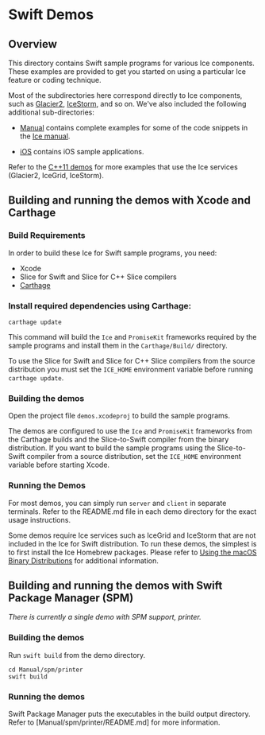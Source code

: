# Swift Demos

## Overview

This directory contains Swift sample programs for various Ice components. These
examples are provided to get you started on using a particular Ice feature or
coding technique.

Most of the subdirectories here correspond directly to Ice components, such as
[Glacier2](./Glacier2), [IceStorm](./IceStorm), and so on. We've also included the
following additional sub-directories:

- [Manual](./Manual) contains complete examples for some of the code snippets
in the [Ice manual][1].

- [iOS](./iOS) contains iOS sample applications.

Refer to the [C++11 demos](../cpp11) for more examples that use the Ice services
(Glacier2, IceGrid, IceStorm).

## Building and running the demos with Xcode and Carthage

### Build Requirements

In order to build these Ice for Swift sample programs, you need:
 * Xcode
 * Slice for Swift and Slice for C++ Slice compilers
 * [Carthage][2]

### Install required dependencies using Carthage:

```
carthage update
```

This command will build the `Ice` and `PromiseKit` frameworks required by the sample
programs and install them in the `Carthage/Build/` directory.

To use the Slice for Swift and Slice for C++ Slice compilers from the source distribution
you must set the `ICE_HOME` environment variable before running `carthage update`.

### Building the demos

Open the project file `demos.xcodeproj` to build the sample programs.

The demos are configured to use the `Ice` and `PromiseKit` frameworks from the Carthage
builds and the Slice-to-Swift compiler from the binary distribution.
If you want to build the sample programs using the Slice-to-Swift compiler from a source 
distribution, set the `ICE_HOME` environment variable before starting Xcode.

### Running the Demos

For most demos, you can simply run `server` and `client` in separate terminals.
Refer to the README.md file in each demo directory for the exact usage instructions.

Some demos require Ice services such as IceGrid and IceStorm that are not
included in the Ice for Swift distribution. To run these demos, the simplest
is to first install the Ice Homebrew packages. Please refer to
[Using the macOS Binary Distributions][3] for additional information.

## Building and running the demos with Swift Package Manager (SPM)

*There is currently a single demo with SPM support, printer.*

### Building the demos

Run `swift build` from the demo directory.

```
cd Manual/spm/printer
swift build
```

### Running the demos

Swift Package Manager puts the executables in the build output directory. Refer to
[Manual/spm/printer/README.md] for more information.

[1]: https://doc.zeroc.com/display/IceSwift/Ice+Manual
[2]: https://github.com/Carthage/Carthage
[3]: https://doc.zeroc.com/display/Rel/Using+the+macOS+Binary+Distribution+for+Ice+3.7.2

